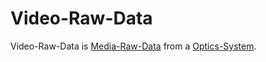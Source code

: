 # Video-Raw-Data

Video-Raw-Data is [Media-Raw-Data](250025003.md) from a [Optics-System](49000001.md).
